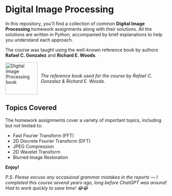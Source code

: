 # Digital Image Processing

In this repository, you'll find a collection of common **Digital Image Processing** homework assignments along with their solutions. All the solutions are written in Python, accompanied by brief explanations to help you understand each approach.

The course was taught using the well-known reference book by authors **Rafael C. Gonzalez** and **Richard E. Woods**.

<div style="display: flex; align-items: center;">
  <img src="https://m.media-amazon.com/images/I/61Dke55M+rL._SY342_.jpg" alt="Digital Image Processing book" style="width: 100px; margin-right: 10px;">
  <p><em>The reference book used for the course by Rafael C. Gonzalez & Richard E. Woods.</em></p>
</div>

## Topics Covered

The homework assignments cover a variety of important topics, including but not limited to:

- Fast Fourier Transform (FFT)
- 2D Discrete Fourier Transform (DFT)
- JPEG Compression
- 2D Wavelet Transform
- Blurred Image Restoration

**Enjoy!**

*P.S. Please excuse any occasional grammar mistakes in the reports — I completed this course several years ago, long before ChatGPT was around! Had to work quickly to save time! 😂😂*